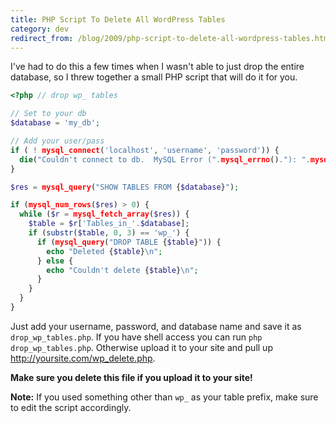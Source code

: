 ```yaml
---
title: PHP Script To Delete All WordPress Tables
category: dev
redirect_from: /blog/2009/php-script-to-delete-all-wordpress-tables.html
---
```


I've had to do this a few times when I wasn't able to just drop the entire
database, so I threw together a small PHP script that will do it for you.

```php
<?php // drop wp_ tables

// Set to your db
$database = 'my_db';

// Add your user/pass
if ( ! mysql_connect('localhost', 'username', 'password')) {
  die("Couldn't connect to db.  MySQL Error (".mysql_errno()."): ".mysql_error());
}

$res = mysql_query("SHOW TABLES FROM {$database}");

if (mysql_num_rows($res) > 0) {
  while ($r = mysql_fetch_array($res)) {
    $table = $r['Tables_in_'.$database];
    if (substr($table, 0, 3) == 'wp_') {
      if (mysql_query("DROP TABLE {$table}")) {
        echo "Deleted {$table}\n";
      } else {
        echo "Couldn't delete {$table}\n";
      }
    }
  }
}
```

Just add your username, password, and database name and save it as
`drop_wp_tables.php`. If you have shell access you can run
`php drop_wp_tables.php`. Otherwise upload it to your site and pull up
http://yoursite.com/wp_delete.php.

**Make sure you delete this file if you upload it to your site!**

**Note:** If you used something other than `wp_` as your table prefix, make sure
to edit the script accordingly.
